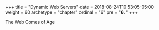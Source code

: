 +++
title = "Dynamic Web Servers"
date = 2018-08-24T10:53:05-05:00
weight = 60
archetype = "chapter"
ordinal = "6"
pre = "<b>6. </b>"
+++


The Web Comes of Age